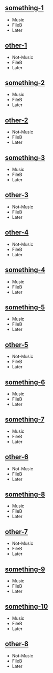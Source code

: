 




## [something-1](something-1-url)
- Music
- FileB
- Later




## [other-1](other-1-url)
- Not-Music
- FileB
- Later




## [something-2](something-2-url)
- Music
- FileB
- Later




## [other-2](other-2-url)
- Not-Music
- FileB
- Later




## [something-3](something-3-url)
- Music
- FileB
- Later




## [other-3](other-3-url)
- Not-Music
- FileB
- Later




## [other-4](other-4-url)
- Not-Music
- FileB
- Later




## [something-4](something-4-url)
- Music
- FileB
- Later




## [something-5](something-5-url)
- Music
- FileB
- Later




## [other-5](other-5-url)
- Not-Music
- FileB
- Later




## [something-6](something-6-url)
- Music
- FileB
- Later




## [something-7](something-7-url)
- Music
- FileB
- Later




## [other-6](other-6-url)
- Not-Music
- FileB
- Later




## [something-8](something-8-url)
- Music
- FileB
- Later




## [other-7](other-7-url)
- Not-Music
- FileB
- Later




## [something-9](something-9-url)
- Music
- FileB
- Later




## [something-10](something-10-url)
- Music
- FileB
- Later




## [other-8](other-8-url)
- Not-Music
- FileB
- Later
